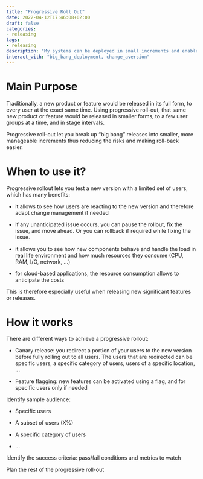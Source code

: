 ```yaml
---
title: "Progressive Roll Out"
date: 2022-04-12T17:46:08+02:00
draft: false
categories:
- releasing
tags:
- releasing
description: "My systems can be deployed in small increments and enable easy upgrade or roll-back"
interact_with: "big_bang_deployment, change_aversion"
---
```


# Main Purpose

Traditionally, a new product or feature would be released in its full form, to every user at the exact same time. Using progressive roll-out, that same new product or feature would be released in smaller forms, to a few user groups at a time, and in stage intervals.

Progressive roll-out let you break up “big bang” releases into smaller, more manageable increments thus reducing the risks and making roll-back easier.



# When to use it?

Progressive rollout lets you test a new version with a limited set of users, which has many benefits:

* it allows to see how users are reacting to the new version and therefore adapt change management if needed

* if any unanticipated issue occurs, you can pause the rollout, fix the issue, and move ahead. Or you can rollback if required while fixing the issue.

* it allows you to see how new components behave and handle the load in real life environment and how much resources they consume (CPU, RAM, I/O, network, …)

* for cloud-based applications, the resource consumption allows to anticipate the costs

This is therefore especially useful when releasing new significant features or releases.

# How it works

There are different ways to achieve a progressive rollout:

* Canary release: you redirect a portion of your users to the new version before fully rolling out to all users. The users that are redirected can be specific users, a specific category of users, users of a specific location, …

* Feature flagging: new features can be activated using a flag, and for specific users only if needed



Identify sample audience:

* Specific users

* A subset of users (X%)

* A specific category of users

* ...



Identify the success criteria: pass/fail conditions and metrics to watch

Plan the rest of the progressive roll-out 
